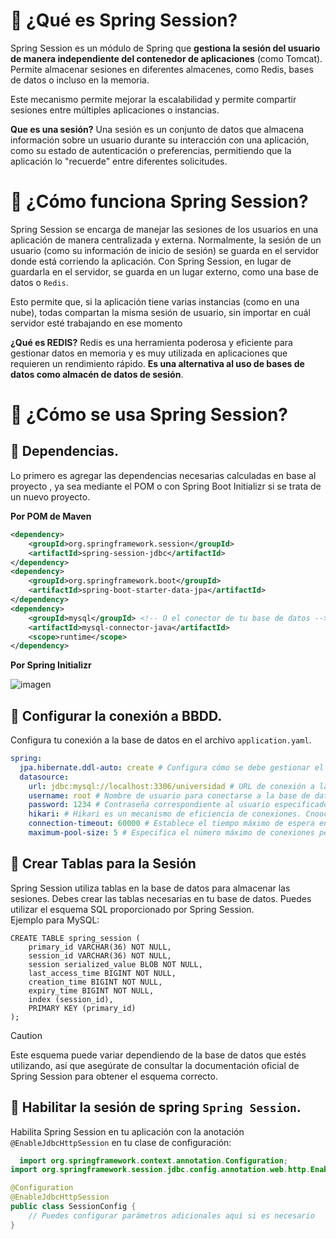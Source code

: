 # 📌 ¿Qué es Spring Session?
Spring Session es un módulo de Spring que **gestiona la sesión del usuario de manera independiente del contenedor de aplicaciones** (como Tomcat). 
Permite almacenar sesiones en diferentes almacenes, como Redis, bases de datos o incluso en la memoria.

Este mecanismo permite mejorar la escalabilidad y permite compartir sesiones entre múltiples aplicaciones o instancias.

**Que es una sesión?**
Una sesión es un conjunto de datos que almacena información sobre un usuario durante su interacción con una aplicación, como su 
estado de autenticación o preferencias, permitiendo que la aplicación lo "recuerde" entre diferentes solicitudes.

# 📌 ¿Cómo funciona Spring Session?
Spring Session se encarga de manejar las sesiones de los usuarios en una aplicación de manera centralizada y externa. Normalmente, la sesión 
de un usuario (como su información de inicio de sesión) se guarda en el servidor donde está corriendo la aplicación. Con Spring Session, en 
lugar de guardarla en el servidor, se guarda en un lugar externo, como una base de datos o `Redis`.

Esto permite que, si la aplicación tiene varias instancias (como en una nube), todas compartan la misma sesión de usuario, sin importar en cuál servidor esté trabajando en ese momento

**¿Qué es REDIS?**
Redis es una herramienta poderosa y eficiente para gestionar datos en memoria y es muy utilizada en aplicaciones que requieren un rendimiento rápido. **Es una alternativa al uso de bases de datos como almacén de datos de sesión**.
   
# 📌 ¿Cómo se usa Spring Session?

## 🔹 Dependencias.
Lo primero es agregar las dependencias necesarias calculadas en base al proyecto , ya sea mediante el POM o con Spring Boot Initializr si se trata de un nuevo proyecto.

**Por POM de Maven**
```xml
<dependency>
    <groupId>org.springframework.session</groupId>
    <artifactId>spring-session-jdbc</artifactId>
</dependency>
<dependency>
    <groupId>org.springframework.boot</groupId>
    <artifactId>spring-boot-starter-data-jpa</artifactId>
</dependency>
<dependency>
    <groupId>mysql</groupId> <!-- O el conector de tu base de datos -->
    <artifactId>mysql-connector-java</artifactId>
    <scope>runtime</scope>
</dependency>
```

**Por Spring Initializr**   

![imagen](https://github.com/user-attachments/assets/6125b98d-13e5-4d9a-8c56-07721ca2e256)   
   

## 🔹 Configurar la conexión a BBDD.
Configura tu conexión a la base de datos en el archivo `application.yaml`.

```yaml
spring:
  jpa.hibernate.ddl-auto: create # Configura cómo se debe gestionar el esquema de la base de datos.
  datasource:
    url: jdbc:mysql://localhost:3306/universidad # URL de conexión a la base de datos MySQL.
    username: root # Nombre de usuario para conectarse a la base de datos.
    password: 1234 # Contraseña correspondiente al usuario especificado.
    hikari: # Hikari es un mecanismo de eficiencia de conexiones. Cnoocido como "Pool de conexiones".
    connection-timeout: 60000 # Establece el tiempo máximo de espera en milisegundos (60 segundos) para obtener una conexión antes de lanzar un error.
    maximum-pool-size: 5 # Especifica el número máximo de conexiones permitidas en el pool de conexiones simultáneas.
```



## 🔹 Crear Tablas para la Sesión
Spring Session utiliza tablas en la base de datos para almacenar las sesiones. Debes crear las tablas necesarias en tu base de datos. 
Puedes utilizar el esquema SQL proporcionado por Spring Session.    
Ejemplo para MySQL:
```mysql
CREATE TABLE spring_session (
    primary_id VARCHAR(36) NOT NULL,
    session_id VARCHAR(36) NOT NULL,
    session serialized_value BLOB NOT NULL,
    last_access_time BIGINT NOT NULL,
    creation_time BIGINT NOT NULL,
    expiry_time BIGINT NOT NULL,
    index (session_id),
    PRIMARY KEY (primary_id)
);
```

>[!CAUTION]
>Este esquema puede variar dependiendo de la base de datos que estés utilizando, así que asegúrate de consultar la documentación oficial de Spring Session para obtener el esquema correcto.

## 🔹 Habilitar la sesión de spring `Spring Session`.
Habilita Spring Session en tu aplicación con la anotación `@EnableJdbcHttpSession` en tu clase de configuración:

```java
  import org.springframework.context.annotation.Configuration;
import org.springframework.session.jdbc.config.annotation.web.http.EnableJdbcHttpSession;

@Configuration
@EnableJdbcHttpSession
public class SessionConfig {
    // Puedes configurar parámetros adicionales aquí si es necesario
}
```







